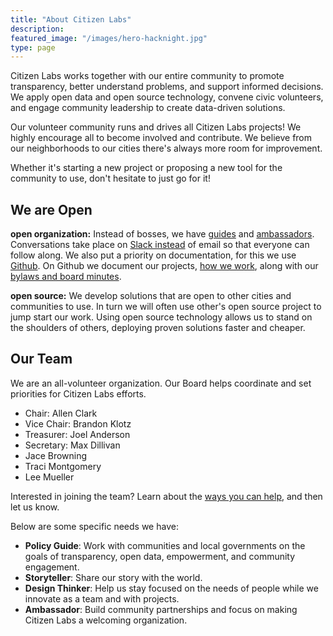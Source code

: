 ```yaml
---
title: "About Citizen Labs"
description:
featured_image: "/images/hero-hacknight.jpg"
type: page
---
```


Citizen Labs works together with our entire community to promote transparency, better understand problems, and support informed decisions. We apply open data and open source technology, convene civic volunteers, and engage community leadership to create data-driven solutions.

Our volunteer community runs and drives all Citizen Labs projects! We highly encourage all to become involved and contribute. We believe from our neighborhoods to our cities there's always more room for improvement.

Whether it's starting a new project or proposing a new tool for the community to use, don't hesitate to just go for it!

## We are Open

**open organization:** Instead of bosses, we have [guides](https://github.com/citizenlabsgr/read-first/blob/master/guide-role-description.md) and [ambassadors](https://github.com/citizenlabsgr/read-first/blob/master/project-ambassador.md). Conversations take place on [Slack instead](http://slackin-citizenlabs.herokuapp.com/) of email so that everyone can follow along. We also put a priority on documentation, for this we use [Github](https://github.com/citizenlabsgr). On Github we document our projects, [how we work](https://github.com/citizenlabsgr/read-first), along with our [bylaws and board minutes](https://github.com/citizenlabsgr/community).

**open source:** We develop solutions that are open to other cities and communities to use. In turn we will often use other's open source project to jump start our work. Using open source technology allows us to stand on the shoulders of others, deploying proven solutions faster and cheaper.

## Our Team

We are an all-volunteer organization. Our Board helps coordinate and set priorities for Citizen Labs efforts.

- Chair: Allen Clark
- Vice Chair: Brandon Klotz
- Treasurer: Joel Anderson
- Secretary: Max Dillivan
- Jace Browning
- Traci Montgomery
- Lee Mueller

Interested in joining the team? Learn about the [ways you can help](https://github.com/citizenlabsgr/read-first), and then let us know.

Below are some specific needs we have:

- **Policy Guide**: Work with communities and local governments on the goals of transparency, open data, empowerment, and community engagement.
- **Storyteller**: Share our story with the world.
- **Design Thinker**: Help us stay focused on the needs of people while we innovate as a team and with projects.
- **Ambassador**: Build community partnerships and focus on making Citizen Labs a welcoming organization.

